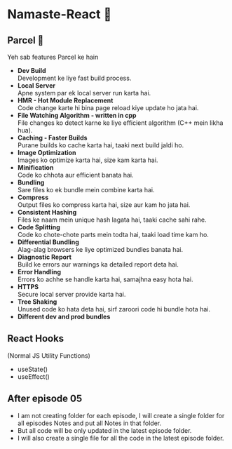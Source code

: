 # Namaste-React 🚀

## Parcel 🚀

Yeh sab features Parcel ke hain

- **Dev Build**  
    Development ke liye fast build process.
- **Local Server**  
    Apne system par ek local server run karta hai.
- **HMR - Hot Module Replacement**  
    Code change karte hi bina page reload kiye update ho jata hai.
- **File Watching Algorithm - written in cpp**  
    File changes ko detect karne ke liye efficient algorithm (C++ mein likha hua).
- **Caching - Faster Builds**  
    Purane builds ko cache karta hai, taaki next build jaldi ho.
- **Image Optimization**  
    Images ko optimize karta hai, size kam karta hai.
- **Minification**  
    Code ko chhota aur efficient banata hai.
- **Bundling**  
    Sare files ko ek bundle mein combine karta hai.
- **Compress**  
    Output files ko compress karta hai, size aur kam ho jata hai.
- **Consistent Hashing**  
    Files ke naam mein unique hash lagata hai, taaki cache sahi rahe.
- **Code Splitting**  
    Code ko chote-chote parts mein todta hai, taaki load time kam ho.
- **Differential Bundling**  
    Alag-alag browsers ke liye optimized bundles banata hai.
- **Diagnostic Report**  
    Build ke errors aur warnings ka detailed report deta hai.
- **Error Handling**  
    Errors ko achhe se handle karta hai, samajhna easy hota hai.
- **HTTPS**  
    Secure local server provide karta hai.
- **Tree Shaking**  
    Unused code ko hata deta hai, sirf zaroori code hi bundle hota hai.
- **Different dev and prod bundles**

## React Hooks

(Normal JS Utility Functions)

- useState()
- useEffect()

## After episode 05

- I am not creating folder for each episode, I will create a single folder for all episodes Notes and put all Notes in that folder.
- But all code will be only updated in the latest episode folder.
- I will also create a single file for all the code in the latest episode folder.
